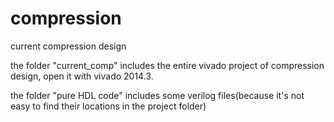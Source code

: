# compression
current compression design


the folder "current_comp" includes the entire vivado project of compression design, open it with vivado 2014.3.

the folder "pure HDL code" includes some verilog files(because it's not easy to find their locations in the project folder)

